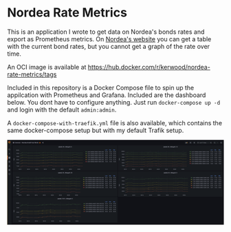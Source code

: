# Nordea Rate Metrics

This is an application I wrote to get data on Nordea's bonds rates and export as Prometheus metrics. On [Nordea's website](https://www.nordea.dk/privat/produkter/boliglaan/Kurser-realkreditlaan-kredit.html) you can get a table with the current bond rates, but you cannot get a graph of the rate over time.

An OCI image is available at <https://hub.docker.com/r/kerwood/nordea-rate-metrics/tags>

Included in this repository is a Docker Compose file to spin up the appilcation with Prometheus and Grafana. Included are the dashboard below. You dont have to configure anything. Just run `docker-compose up -d` and login with the default `admin:admin`.

A `docker-compose-with-traefik.yml` file is also available, which contains the same docker-compose setup but with my default Trafik setup.

![](./grafana-dashboard.png)
